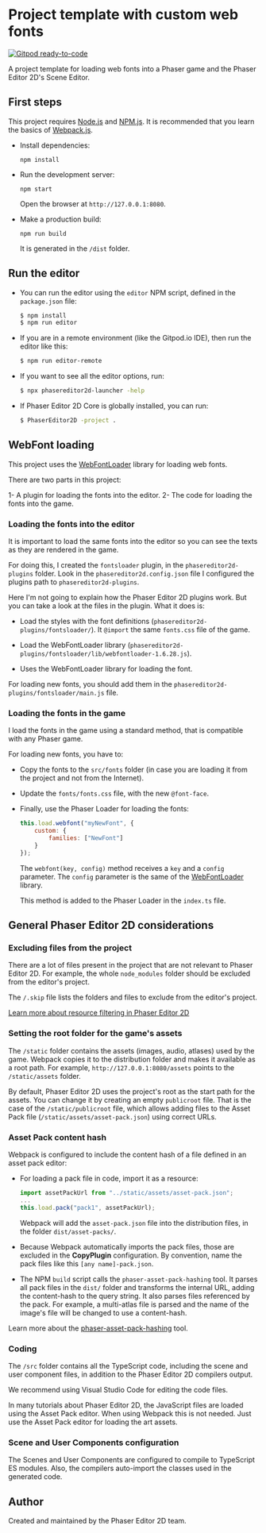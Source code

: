 # Project template with custom web fonts

[![Gitpod ready-to-code](https://img.shields.io/badge/Gitpod-ready--to--code-908a85?logo=gitpod)](https://gitpod.io/#https://github.com/PhaserEditor2D/starter-template-webpack)

A project template for loading web fonts into a Phaser game and the Phaser Editor 2D's Scene Editor.

## First steps

This project requires [Node.js](https://nodejs.org) and [NPM.js](https://www.npmjs.com). It is recommended that you learn the basics of [Webpack.js](https://www/webpack.js.org).

* Install dependencies:

    ```
    npm install
    ```

* Run the development server:

    ```
    npm start
    ```

    Open the browser at `http://127.0.0.1:8080`.

* Make a production build:

    ```
    npm run build
    ```

    It is generated in the `/dist` folder.

## Run the editor

* You can run the editor using the `editor` NPM script, defined in the `package.json` file:

    ```bash
    $ npm install
    $ npm run editor
    ```

* If you are in a remote environment (like the Gitpod.io IDE), then run the editor like this:

    ```bash
    $ npm run editor-remote
    ```

* If you want to see all the editor options, run:

    ```bash
    $ npx phasereditor2d-launcher -help
    ```

* If Phaser Editor 2D Core is globally installed, you can run:

    ```bash
    $ PhaserEditor2D -project .
    ```

## WebFont loading

This project uses the [WebFontLoader](https://github.com/typekit/webfontloader) library for loading web fonts.

There are two parts in this project:

1- A plugin for loading the fonts into the editor.
2- The code for loading the fonts into the game.

### Loading the fonts into the editor

It is important to load the same fonts into the editor so you can see the texts as they are rendered in the game.

For doing this, I created the `fontsloader` plugin, in the `phasereditor2d-plugins` folder. Look in the `phasereditor2d.config.json` file I configured the plugins path to `phasereditor2d-plugins`.

Here I'm not going to explain how the Phaser Editor 2D plugins work. But you can take a look at the files in the plugin. What it does is: 

* Load the styles with the font definitions (`phasereditor2d-plugins/fontsloader/`). It `@import` the same `fonts.css` file of the game.

* Load the WebFontLoader library (`phasereditor2d-plugins/fontsloader/lib/webfontloader-1.6.28.js`).

* Uses the WebFontLoader library for loading the font.

For loading new fonts, you should add them in the `phasereditor2d-plugins/fontsloader/main.js` file.

### Loading the fonts in the game

I load the fonts in the game using a standard method, that is compatible with any Phaser game.

For loading new fonts, you have to:

* Copy the fonts to the `src/fonts` folder (in case you are loading it from the project and not from the Internet).
* Update the `fonts/fonts.css` file, with the new `@font-face`.
* Finally, use the Phaser Loader for loading the fonts:

    ```javascript
    this.load.webfont("myNewFont", {
        custom: {
            families: ["NewFont"]
        }
    });
    ```

    The `webfont(key, config)` method receives a `key` and a `config` parameter. The `config` parameter is the same of the [WebFontLoader](https://github.com/typekit/webfontloader) library.

    This method is added to the Phaser Loader in the `index.ts` file.


## General Phaser Editor 2D considerations

### Excluding files from the project

There are a lot of files present in the project that are not relevant to Phaser Editor 2D. For example, the whole `node_modules` folder should be excluded from the editor's project.

The `/.skip` file lists the folders and files to exclude from the editor's project. 

[Learn more about resource filtering in Phaser Editor 2D](https://help.phasereditor2d.com/v3/misc/resources-filtering.html)

### Setting the root folder for the game's assets

The `/static` folder contains the assets (images, audio, atlases) used by the game. Webpack copies it to the distribution folder and makes it available as a root path. For example, `http://127.0.0.1:8080/assets` points to the `/static/assets` folder.

By default, Phaser Editor 2D uses the project's root as the start path for the assets. You can change it by creating an empty `publicroot` file. That is the case of the `/static/publicroot` file, which allows adding files to the Asset Pack file (`/static/assets/asset-pack.json`) using correct URLs.

### Asset Pack content hash

Webpack is configured to include the content hash of a file defined in an asset pack editor:

* For loading a pack file in code, import it as a resource:
    ```javascript
    import assetPackUrl from "../static/assets/asset-pack.json";
    ...
    this.load.pack("pack1", assetPackUrl);
    ```
    Webpack will add the `asset-pack.json` file into the distribution files, in the folder `dist/asset-packs/`.

* Because Webpack automatically imports the pack files, those are excluded in the **CopyPlugin** configuration. By convention, name the pack files like this `[any name]-pack.json`.

* The NPM `build` script calls the `phaser-asset-pack-hashing` tool. It parses all pack files in the `dist/` folder and transforms the internal URL, adding the content-hash to the query string. It also parses files referenced by the pack. For example, a multi-atlas file is parsed and the name of the image's file will be changed to use a content-hash.

Learn more about the [phaser-asset-pack-hashing](https://www.npmjs.com/package/phaser-asset-pack-hashing) tool.

### Coding

The `/src` folder contains all the TypeScript code, including the scene and user component files, in addition to the Phaser Editor 2D compilers output.

We recommend using Visual Studio Code for editing the code files.

In many tutorials about Phaser Editor 2D, the JavaScript files are loaded using the Asset Pack editor. When using Webpack this is not needed. Just use the Asset Pack editor for loading the art assets.

### Scene and User Components configuration

The Scenes and User Components are configured to compile to TypeScript ES modules. Also, the compilers auto-import the classes used in the generated code.

## Author

Created and maintained by the Phaser Editor 2D team.


